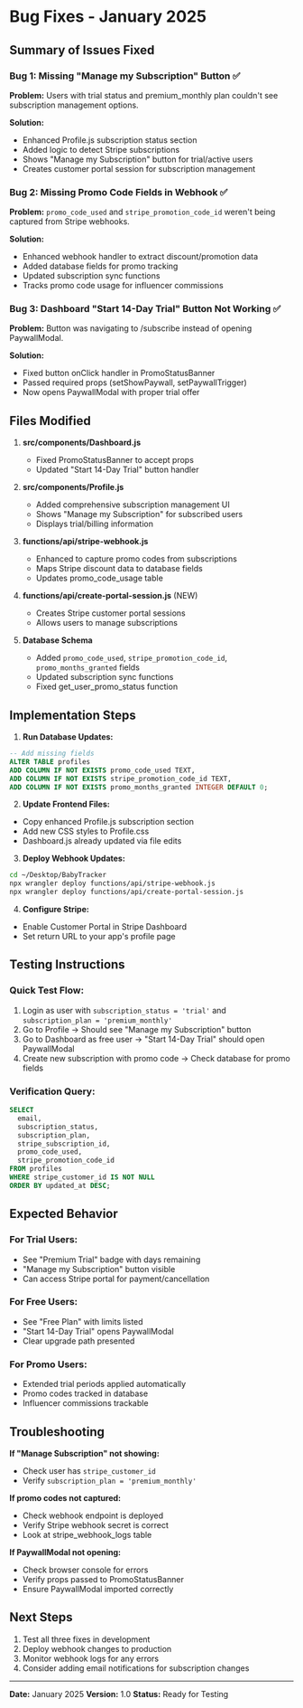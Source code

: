 # Bug Fixes - January 2025

## Summary of Issues Fixed

### Bug 1: Missing "Manage my Subscription" Button ✅
**Problem:** Users with trial status and premium_monthly plan couldn't see subscription management options.

**Solution:** 
- Enhanced Profile.js subscription status section
- Added logic to detect Stripe subscriptions
- Shows "Manage my Subscription" button for trial/active users
- Creates customer portal session for subscription management

### Bug 2: Missing Promo Code Fields in Webhook ✅
**Problem:** `promo_code_used` and `stripe_promotion_code_id` weren't being captured from Stripe webhooks.

**Solution:**
- Enhanced webhook handler to extract discount/promotion data
- Added database fields for promo tracking
- Updated subscription sync functions
- Tracks promo code usage for influencer commissions

### Bug 3: Dashboard "Start 14-Day Trial" Button Not Working ✅
**Problem:** Button was navigating to /subscribe instead of opening PaywallModal.

**Solution:**
- Fixed button onClick handler in PromoStatusBanner
- Passed required props (setShowPaywall, setPaywallTrigger)
- Now opens PaywallModal with proper trial offer

## Files Modified

1. **src/components/Dashboard.js**
   - Fixed PromoStatusBanner to accept props
   - Updated "Start 14-Day Trial" button handler

2. **src/components/Profile.js**
   - Added comprehensive subscription management UI
   - Shows "Manage my Subscription" for subscribed users
   - Displays trial/billing information

3. **functions/api/stripe-webhook.js**
   - Enhanced to capture promo codes from subscriptions
   - Maps Stripe discount data to database fields
   - Updates promo_code_usage table

4. **functions/api/create-portal-session.js** (NEW)
   - Creates Stripe customer portal sessions
   - Allows users to manage subscriptions

5. **Database Schema**
   - Added `promo_code_used`, `stripe_promotion_code_id`, `promo_months_granted` fields
   - Updated subscription sync functions
   - Fixed get_user_promo_status function

## Implementation Steps

1. **Run Database Updates:**
```sql
-- Add missing fields
ALTER TABLE profiles 
ADD COLUMN IF NOT EXISTS promo_code_used TEXT,
ADD COLUMN IF NOT EXISTS stripe_promotion_code_id TEXT,
ADD COLUMN IF NOT EXISTS promo_months_granted INTEGER DEFAULT 0;
```

2. **Update Frontend Files:**
- Copy enhanced Profile.js subscription section
- Add new CSS styles to Profile.css
- Dashboard.js already updated via file edits

3. **Deploy Webhook Updates:**
```bash
cd ~/Desktop/BabyTracker
npx wrangler deploy functions/api/stripe-webhook.js
npx wrangler deploy functions/api/create-portal-session.js
```

4. **Configure Stripe:**
- Enable Customer Portal in Stripe Dashboard
- Set return URL to your app's profile page

## Testing Instructions

### Quick Test Flow:
1. Login as user with `subscription_status = 'trial'` and `subscription_plan = 'premium_monthly'`
2. Go to Profile → Should see "Manage my Subscription" button
3. Go to Dashboard as free user → "Start 14-Day Trial" should open PaywallModal
4. Create new subscription with promo code → Check database for promo fields

### Verification Query:
```sql
SELECT 
  email,
  subscription_status,
  subscription_plan,
  stripe_subscription_id,
  promo_code_used,
  stripe_promotion_code_id
FROM profiles
WHERE stripe_customer_id IS NOT NULL
ORDER BY updated_at DESC;
```

## Expected Behavior

### For Trial Users:
- See "Premium Trial" badge with days remaining
- "Manage my Subscription" button visible
- Can access Stripe portal for payment/cancellation

### For Free Users:
- See "Free Plan" with limits listed
- "Start 14-Day Trial" opens PaywallModal
- Clear upgrade path presented

### For Promo Users:
- Extended trial periods applied automatically
- Promo codes tracked in database
- Influencer commissions trackable

## Troubleshooting

**If "Manage Subscription" not showing:**
- Check user has `stripe_customer_id`
- Verify `subscription_plan = 'premium_monthly'`

**If promo codes not captured:**
- Check webhook endpoint is deployed
- Verify Stripe webhook secret is correct
- Look at stripe_webhook_logs table

**If PaywallModal not opening:**
- Check browser console for errors
- Verify props passed to PromoStatusBanner
- Ensure PaywallModal imported correctly

## Next Steps

1. Test all three fixes in development
2. Deploy webhook changes to production
3. Monitor webhook logs for any errors
4. Consider adding email notifications for subscription changes

---

**Date:** January 2025
**Version:** 1.0
**Status:** Ready for Testing